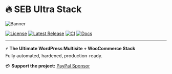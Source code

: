 # 🔥 SEB Ultra Stack

![Banner](assets/banner.png)

[![License](https://img.shields.io/github/license/sebhosting/seb-ultra-stack)](LICENSE)
[![Latest Release](https://img.shields.io/github/v/release/sebhosting/seb-ultra-stack)](https://github.com/sebhosting/seb-ultra-stack/releases)
[![CI](https://github.com/sebhosting/seb-ultra-stack/actions/workflows/ci.yml/badge.svg)](https://github.com/sebhosting/seb-ultra-stack/actions)
[![Docs](https://img.shields.io/badge/docs-available-blue)](https://docs.sebhosting.com)

---

⚡ **The Ultimate WordPress Multisite + WooCommerce Stack**  
Fully automated, hardened, production-ready.  

💳 **Support the project:** [PayPal Sponsor](https://www.paypal.com/ncp/payment/Z5ZWDLX6BW9NQ)
